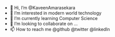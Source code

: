 - 👋 Hi, I’m @KaveenAmarasekara
- 👀 I’m interested in modern world technology
- 🌱 I’m currently learning Computer Science
- 💞️ I’m looking to collaborate on ...
- 📫 How to reach me @github @twitter @linkedIn

<!---
KaveenAmarasekara/KaveenAmarasekara is a ✨ special ✨ repository because its `README.md` (this file) appears on your GitHub profile.
You can click the Preview link to take a look at your changes.
--->

